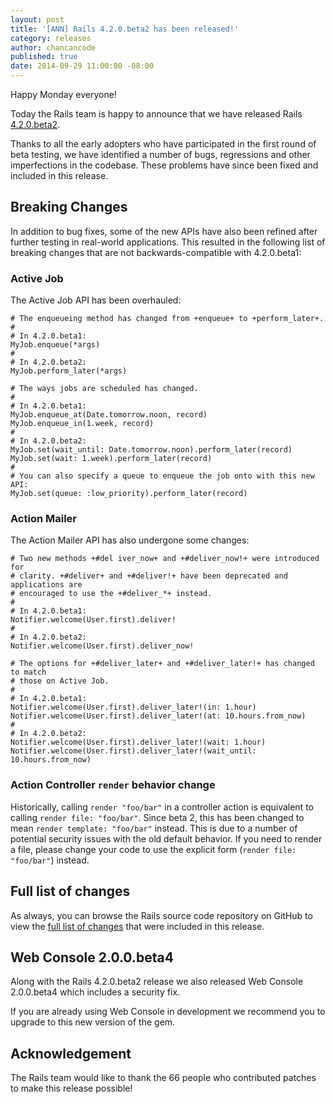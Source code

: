 ```yaml
---
layout: post
title: '[ANN] Rails 4.2.0.beta2 has been released!'
category: releases
author: chancancode
published: true
date: 2014-09-29 11:00:00 -08:00
---
```


Happy Monday everyone!

Today the Rails team is happy to announce that we have released Rails
[4.2.0.beta2](http://rubygems.org/gems/rails/versions/4.2.0.beta2).

Thanks to all the early adopters who have participated in the first round of
beta testing, we have identified a number of bugs, regressions and other
imperfections in the codebase. These problems have since been fixed and included
in this release.

## Breaking Changes

In addition to bug fixes, some of the new APIs have also been refined after
further testing in real-world applications. This resulted in the following list
of breaking changes that are not backwards-compatible with 4.2.0.beta1:

### Active Job

The Active Job API has been overhauled:

```
# The enqueueing method has changed from +enqueue+ to +perform_later+.
#
# In 4.2.0.beta1:
MyJob.enqueue(*args)
#
# In 4.2.0.beta2:
MyJob.perform_later(*args)

# The ways jobs are scheduled has changed.
#
# In 4.2.0.beta1:
MyJob.enqueue_at(Date.tomorrow.noon, record)
MyJob.enqueue_in(1.week, record)
#
# In 4.2.0.beta2:
MyJob.set(wait_until: Date.tomorrow.noon).perform_later(record)
MyJob.set(wait: 1.week).perform_later(record)
#
# You can also specify a queue to enqueue the job onto with this new API:
MyJob.set(queue: :low_priority).perform_later(record)
```

### Action Mailer

The Action Mailer API has also undergone some changes:

```
# Two new methods +#del iver_now+ and +#deliver_now!+ were introduced for
# clarity. +#deliver+ and +#deliver!+ have been deprecated and applications are
# encouraged to use the +#deliver_*+ instead.
#
# In 4.2.0.beta1:
Notifier.welcome(User.first).deliver!
#
# In 4.2.0.beta2:
Notifier.welcome(User.first).deliver_now!

# The options for +#deliver_later+ and +#deliver_later!+ has changed to match
# those on Active Job.
#
# In 4.2.0.beta1:
Notifier.welcome(User.first).deliver_later!(in: 1.hour)
Notifier.welcome(User.first).deliver_later!(at: 10.hours.from_now)
#
# In 4.2.0.beta2:
Notifier.welcome(User.first).deliver_later!(wait: 1.hour)
Notifier.welcome(User.first).deliver_later!(wait_until: 10.hours.from_now)
```

### Action Controller `render` behavior change

Historically, calling `render "foo/bar"` in a controller action is equivalent
to calling `render file: "foo/bar"`. Since beta 2, this has been changed to mean
`render template: "foo/bar"` instead. This is due to a number of potential
security issues with the old default behavior. If you need to render a file,
please change your code to use the explicit form (`render file: "foo/bar"`)
instead.

## Full list of changes

As always, you can browse the Rails source code repository on GitHub to view the
[full list of changes](https://github.com/rails/rails/compare/v4.2.0.beta1...v4.2.0.beta2)
that were included in this release.

## Web Console 2.0.0.beta4

Along with the Rails 4.2.0.beta2 release we also released Web Console 2.0.0.beta4 which
includes a security fix.

If you are already using Web Console in development we recommend you to upgrade to this new
version of the gem.

## Acknowledgement

The Rails team would like to thank the 66 people who contributed patches to make
this release possible!
